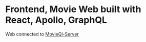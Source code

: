 # Frontend, Movie Web built with React, Apollo, GraphQL

Web connected to [MovieQl-Server](https://github.com/Kwon770/movieql)
